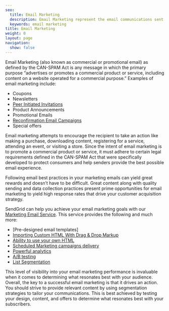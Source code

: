 ```yaml
---
seo:
  title: Email Marketing
  description: Email Marketing represent the email communications sent to promote a commercial product or service.
  keywords: email marketing
title: Email Marketing
weight: 0
layout: page
navigation:
  show: false
---
```


Email Marketing (also known as commercial or promotional email) as defined by the CAN-SPAM Act is any message in which the primary purpose “advertises or promotes a commercial product or service, including content on a website operated for a commercial purpose.” Examples of email marketing include:

* Coupons
* Newsletters
* [Peer Initiated Invitations]({{root_url}}/glossary/peer-invitations.html)
* Product Announcements
* Promotional Emails
* [Reconfirmation Email Campaigns]({{root_url}}/glossary/reconfirmation.html)
* Special offers

Email marketing attempts to encourage the recipient to take an action like making a purchase, downloading content, registering for a service, attending an event, or visiting a store. Since the intent of email marketing is to promote a commercial product or service, it must adhere to certain legal requirements defined in the CAN-SPAM Act that were specifically developed to protect consumers and help senders provide the best possible email experience.

Following email best practices in your marketing emails can yield great rewards and doesn’t have to be difficult. Great content along with quality sending and data collection practices present prime opportunities for email marketing to yield high response rates that drive your customer acquisition strategy.

SendGrid can help you achieve your email marketing goals with our [Marketing Email Service](https://sendgrid.com/solutions/email-marketing). This service provides the following and much more:

* [Pre-designed email templates]
* [Importing Custom HTML With Drag & Drop Markup]({{root_url}}/help-support/sending-email/editor.html#-Importing-Custom-HTML-With-Drag-&-Drop-Markup)
* [Ability to use your own HTML]({{root_url}}/help-support/sending-email/editor.html)
* [Scheduled Marketing campaigns delivery]({{root_url}}/API_Reference/Web_API_v3/Marketing_Campaigns/campaigns.html)
* [Powerful analytics]({{root_url}}/help-support/analytics-and-reporting/stats-overview.html)
* [A/B testing]({{root_url}}/help-support/sending-email/a-b-testing.html)
* [List Segmentation]({{root_url}}/help-support/managing-contacts/segmenting-your-contacts.html)

This level of visibility into your email marketing performance is invaluable when it comes to determining what resonates best with your audience. Overall, the key to a successful email marketing is that it drives an action. You should strive to provide relevant content by using segmentation strategies to tailor your communications. This is best achieved by testing your design, content, and offers to determine what resonates best with your subscribers.
